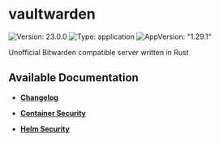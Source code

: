 # vaultwarden

![Version: 23.0.0](https://img.shields.io/badge/Version-23.0.0-informational?style=flat-square) ![Type: application](https://img.shields.io/badge/Type-application-informational?style=flat-square) ![AppVersion: "1.29.1"](https://img.shields.io/badge/AppVersion-"1.29.1"-informational?style=flat-square)

Unofficial Bitwarden compatible server written in Rust

## Available Documentation

- [**Changelog**](CHANGELOG)

- [**Container Security**](container-security)

- [**Helm Security**](helm-security)

